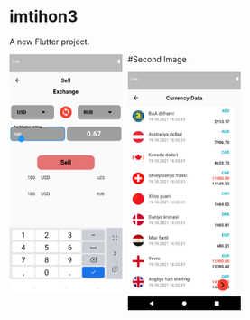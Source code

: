 # imtihon3

A new Flutter project.

<img src="https://github.com/SobirovIbrohim277/Currency/blob/main/assets/images/Screenshot_1634655198.png"
     alt="Onboarding page"
     style="float: left; margin-right: 10px;" width="200" />
     
 #Second Image
     
<img src="https://github.com/SobirovIbrohim277/Currency/blob/main/assets/images/Screenshot_1634655203.png"
     alt="Onboarding page"
     style="float: left; margin-right: 10px;" width="200" />
